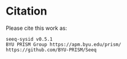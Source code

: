 # Citation

Please cite this work as:

```shell
seeq-sysid v0.5.1
BYU PRISM Group https://apm.byu.edu/prism/
https://github.com/BYU-PRISM/Seeq
```
